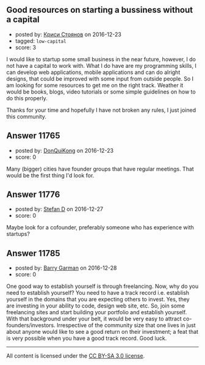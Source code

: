 ## Good resources on starting a bussiness without a capital

- posted by: [Криси Стоянов](https://stackexchange.com/users/6442645/user12363) on 2016-12-23
- tagged: `low-capital`
- score: 3

<p>I would like to startup some small business in the near future, however, I do not have a capital to work with. What I do have are my programming skills, I can develop web applications, mobile applications and can do alright designs, that could be improved with some input from outside people. So I am looking for some resources to get me on the right track. Weather it would be books, blogs, video tutorials or some simple guidelines on how to do this properly.</p>

<p>Thanks for your time and hopefully I have not broken any rules, I just joined this community.</p>



## Answer 11765

- posted by: [DonQuiKong](https://stackexchange.com/users/9739821/donquikong) on 2016-12-23
- score: 0

<p>Many (bigger) cities have founder groups that have regular meetings. That would be the first thing I'd look for. </p>



## Answer 11776

- posted by: [Stefan D](https://stackexchange.com/users/1533420/stefan-d) on 2016-12-27
- score: 0

<p>Maybe look for a cofounder, preferably someone who has experience with startups?</p>



## Answer 11785

- posted by: [Barry Garman](https://stackexchange.com/users/9920142/barry-garman) on 2016-12-28
- score: 0

<p>One good way to establish yourself is through freelancing. Now, why do you need to establish yourself? You need to have a track record i.e. establish yourself in the domains that you are expecting others to invest. Yes, they are investing in your ability to code, design web site, etc. So, join some freelancing sites and start building your portfolio and establish yourself. With that background under your belt, it would be very easy to attract co-founders/investors. Irrespective of the community size that one lives in just about anyone would like to see a good return  on their investment; a feat that is very possible when you have a good track record. Good luck.</p>




---

All content is licensed under the [CC BY-SA 3.0 license](https://creativecommons.org/licenses/by-sa/3.0/).
